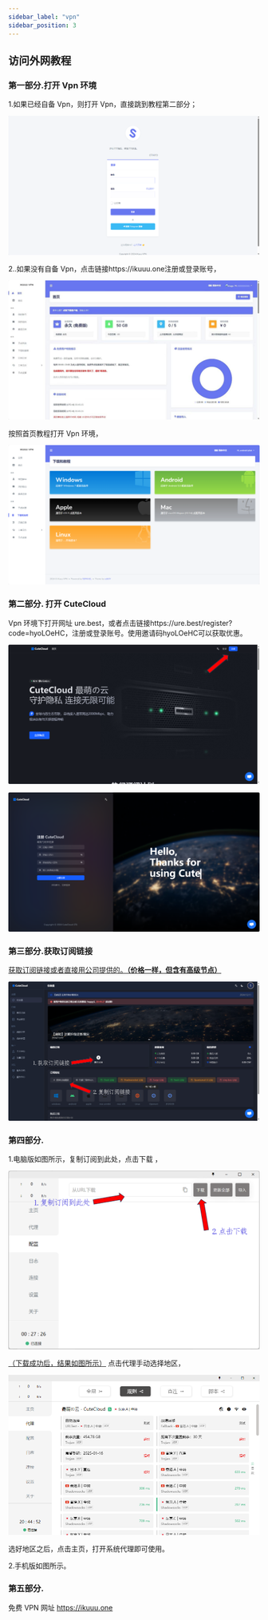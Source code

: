 ```yaml
---
sidebar_label: "vpn"
sidebar_position: 3
---
```

## 访问外网教程

### 第一部分.打开 Vpn 环境

1.如果已经自备 Vpn，则打开 Vpn，直接跳到教程第二部分；

![图片2.1.png](../src/image/t_image11.png)

2..如果没有自备 Vpn，点击链接https://ikuuu.one注册或登录账号，

![图片2.2.png](../src/image/t_image12.png)

按照首页教程打开 Vpn 环境，

![图片2.3.png](../src/image/t_image13.png)

### 第二部分. 打开 CuteCloud

Vpn 环境下打开网址 ure.best，或者点击链接https://ure.best/register?code=hyoLOeHC，注册或登录账号。使用邀请码hyoLOeHC可以获取优惠。

![图片2.4.png](../src/image/t_image14.png)

![图片2.5.png](../src/image/t_image15.png)

### 第三部分.获取订阅链接

<u>获取订阅链接或者直接用公司提供的。**（价格一样，但含有高级节点）**</u>

![图片2.6.png](../src/image/t_image16.png)

### 第四部分.

1.电脑版如图所示，复制订阅到此处，点击下载 ，

![图片2.7.png](../src/image/t_image17.png)

<u>（下载成功后，结果如图所示）</u>
点击代理手动选择地区，

![图片2.8.png](../src/image/t_image18.png)

选好地区之后，点击主页，打开系统代理即可使用。

2.手机版如图所示。

### 第五部分.

免费 VPN 网址
https://ikuuu.one
